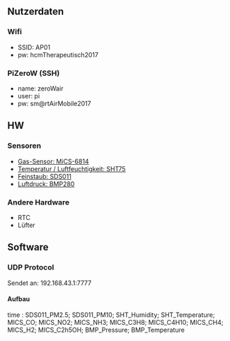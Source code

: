 ## Nutzerdaten
### Wifi
* SSID: AP01
* pw: hcmTherapeutisch2017

### PiZeroW (SSH)
* name: zeroWair
* user: pi
* pw: sm@rtAirMobile2017

## HW
### Sensoren
* [Gas-Sensor: MiCS-6814](http://wiki.seeedstudio.com/Grove-Multichannel_Gas_Sensor/)
* [Temperatur / Luftfeuchtigkeit: SHT75](https://www.sensirion.com/de/umweltsensoren/feuchtesensoren/steckbare-digitale-feuchtesensoren/)
* [Feinstaub: SDS011](https://eckstein-shop.de/Nova-Fitness-SDS011-Laser-PM25-PM10-Dust-Feinstaub-Sensor-Modul-Luft-Qualitaet-Detector-Built-in-Fan)
* [Luftdruck: BMP280](https://www.bosch-sensortec.com/bst/products/all_products/bmp280)

### Andere Hardware
* RTC
* Lüfter

## Software
### UDP Protocol
Sendet an: 192.168.43.1:7777

#### Aufbau
time : SDS011_PM2.5; SDS011_PM10; SHT_Humidity; SHT_Temperature; MICS_CO; MICS_NO2; MICS_NH3; MICS_C3H8; MICS_C4H10; MICS_CH4; MICS_H2; MICS_C2h5OH; BMP_Pressure; BMP_Temperature
